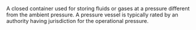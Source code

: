 A closed container used for storing fluids or gases at a pressure different from the ambient pressure. A pressure vessel is typically rated by an authority having jurisdiction for the operational pressure.